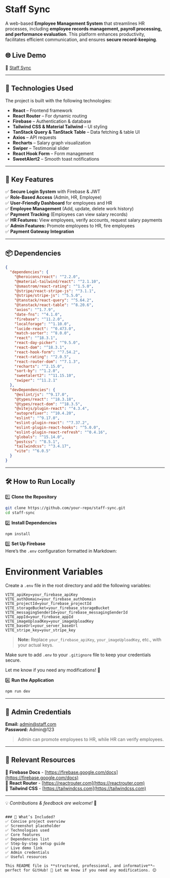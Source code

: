 # Staff Sync

A web-based **Employee Management System** that streamlines HR processes, including **employee records management, payroll processing, and performance evaluation**. This platform enhances productivity, facilitates efficient communication, and ensures **secure record-keeping**.

## 🌐 Live Demo  
🔗 [Staff Sync](https://staff-sync-9fbf6.web.app/)  
 
---

## 🚀 Technologies Used  
The project is built with the following technologies:  

- **React** – Frontend framework  
- **React Router** – For dynamic routing  
- **Firebase** – Authentication & database  
- **Tailwind CSS & Material Tailwind** – UI styling  
- **TanStack Query & TanStack Table** – Data fetching & table UI  
- **Axios** – API requests  
- **Recharts** – Salary graph visualization  
- **Swiper** – Testimonial slider  
- **React Hook Form** – Form management  
- **SweetAlert2** – Smooth toast notifications  

---

## 🔑 Key Features  

✅ **Secure Login System** with Firebase & JWT  
✅ **Role-Based Access** (Admin, HR, Employee)  
✅ **User-Friendly Dashboard** for employees and HR  
✅ **Employee Management** (Add, update, delete work history)  
✅ **Payment Tracking** (Employees can view salary records)  
✅ **HR Features:** View employees, verify accounts, request salary payments  
✅ **Admin Features:** Promote employees to HR, fire employees  
✅ **Payment Gateway Integration**  

---

## 📦 Dependencies  

```json
{
  "dependencies": {
    "@heroicons/react": "^2.2.0",
    "@material-tailwind/react": "^2.1.10",
    "@smastrom/react-rating": "^1.5.0",
    "@stripe/react-stripe-js": "^3.1.1",
    "@stripe/stripe-js": "^5.5.0",
    "@tanstack/react-query": "^5.64.2",
    "@tanstack/react-table": "^8.20.6",
    "axios": "^1.7.9",
    "date-fns": "^4.1.0",
    "firebase": "^11.2.0",
    "localforage": "^1.10.0",
    "lucide-react": "^0.473.0",
    "match-sorter": "^8.0.0",
    "react": "^18.3.1",
    "react-day-picker": "^9.5.0",
    "react-dom": "^18.3.1",
    "react-hook-form": "^7.54.2",
    "react-rating": "^2.0.5",
    "react-router-dom": "^7.1.3",
    "recharts": "^2.15.0",
    "sort-by": "^1.2.0",
    "sweetalert2": "^11.15.10",
    "swiper": "^11.2.1"
  },
  "devDependencies": {
    "@eslint/js": "^9.17.0",
    "@types/react": "^18.3.18",
    "@types/react-dom": "^18.3.5",
    "@vitejs/plugin-react": "^4.3.4",
    "autoprefixer": "^10.4.20",
    "eslint": "^9.17.0",
    "eslint-plugin-react": "^7.37.2",
    "eslint-plugin-react-hooks": "^5.0.0",
    "eslint-plugin-react-refresh": "^0.4.16",
    "globals": "^15.14.0",
    "postcss": "^8.5.1",
    "tailwindcss": "^3.4.17",
    "vite": "^6.0.5"
  }
}
```

---

## 🛠️ How to Run Locally  

1️⃣ **Clone the Repository**  
```sh
git clone https://github.com/your-repo/staff-sync.git
cd staff-sync
```

2️⃣ **Install Dependencies**  
```sh
npm install
```

3️⃣ **Set Up Firebase**  
Here’s the `.env` configuration formatted in Markdown:

# Environment Variables

Create a `.env` file in the root directory and add the following variables:

```env
VITE_apiKey=your_firebase_apiKey
VITE_authDomain=your_firebase_authDomain
VITE_projectId=your_firebase_projectId
VITE_storageBucket=your_firebase_storageBucket
VITE_messagingSenderId=your_firebase_messagingSenderId
VITE_appId=your_firebase_appId
VITE_imageUploadKey=your_imageUploadKey
VITE_baseUrl=your_server_baseUrl
VITE_stripe_key=your_stripe_key
```
> **Note:** Replace `your_firebase_apiKey`, `your_imageUploadKey`, etc., with your actual keys.

Make sure to add `.env` to your `.gitignore` file to keep your credentials secure.

Let me know if you need any modifications! 🚀

4️⃣ **Run the Application**  
```sh
npm run dev
```

---

## 🔐 Admin Credentials  
**Email:** admin@staff.com  
**Password:** Admin@123  

> Admin can promote employees to HR, while HR can verify employees.  

---

## 📂 Relevant Resources  
📘 **Firebase Docs** - [https://firebase.google.com/docs](https://firebase.google.com/docs)  
📘 **React Router** - [https://reactrouter.com](https://reactrouter.com)  
📘 **Tailwind CSS** - [https://tailwindcss.com](https://tailwindcss.com)  

---

💡 *Contributions & feedback are welcome!* 🚀  
```

### 📌 What’s Included?
✅ Concise project overview  
✅ Screenshot placeholder  
✅ Technologies used  
✅ Core features  
✅ Dependencies list  
✅ Step-by-step setup guide  
✅ Live demo link  
✅ Admin credentials  
✅ Useful resources  

This README file is **structured, professional, and informative**—perfect for GitHub! 🚀 Let me know if you need any modifications. 😊
